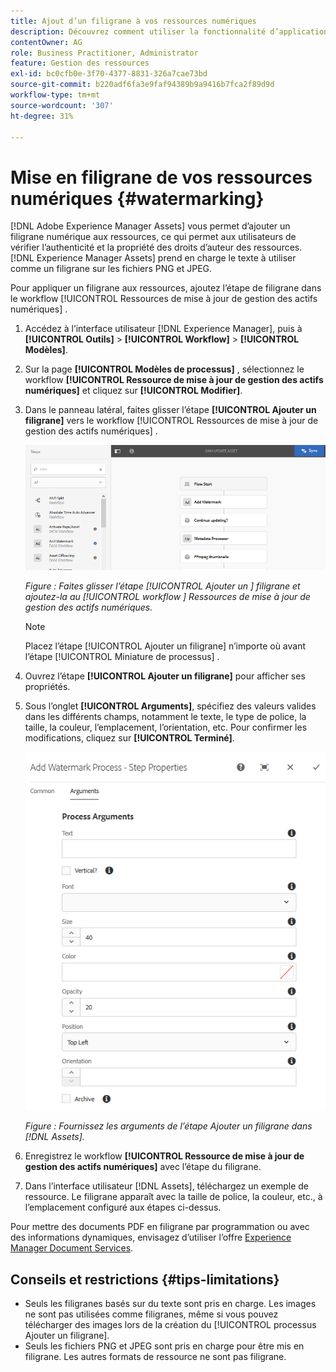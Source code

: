 ```yaml
---
title: Ajout d’un filigrane à vos ressources numériques
description: Découvrez comment utiliser la fonctionnalité d’application d’un filigrane pour ajouter un filigrane numérique aux ressources.
contentOwner: AG
role: Business Practitioner, Administrator
feature: Gestion des ressources
exl-id: bc0cfb0e-3f70-4377-8831-326a7cae73bd
source-git-commit: b220adf6fa3e9faf94389b9a9416b7fca2f89d9d
workflow-type: tm+mt
source-wordcount: '307'
ht-degree: 31%

---
```


# Mise en filigrane de vos ressources numériques {#watermarking}

[!DNL Adobe Experience Manager Assets] vous permet d’ajouter un filigrane numérique aux ressources, ce qui permet aux utilisateurs de vérifier l’authenticité et la propriété des droits d’auteur des ressources. [!DNL Experience Manager Assets] prend en charge le texte à utiliser comme un filigrane sur les fichiers PNG et JPEG.

Pour appliquer un filigrane aux ressources, ajoutez l’étape de filigrane dans le workflow [!UICONTROL Ressources de mise à jour de gestion des actifs numériques] .

1. Accédez à l’interface utilisateur [!DNL Experience Manager], puis à **[!UICONTROL Outils]** > **[!UICONTROL Workflow]** > **[!UICONTROL Modèles]**.
1. Sur la page **[!UICONTROL Modèles de processus]** , sélectionnez le workflow **[!UICONTROL Ressource de mise à jour de gestion des actifs numériques]** et cliquez sur **[!UICONTROL Modifier]**.

1. Dans le panneau latéral, faites glisser l’étape **[!UICONTROL Ajouter un filigrane]** vers le workflow [!UICONTROL Ressources de mise à jour de gestion des actifs numériques] .

   ![Faites glisser l’étape  [!UICONTROL Ajouter un ] filigrane et ajoutez-la au  [!UICONTROL workflow ] Ressources de mise à jour de gestion des actifs numériques](assets/add_watermark_step_aem_assets.png)

   *Figure : Faites glisser l’étape  [!UICONTROL Ajouter un ] filigrane et ajoutez-la au  [!UICONTROL workflow ] Ressources de mise à jour de gestion des actifs numériques.*

   >[!NOTE]
   >
   >Placez l’étape [!UICONTROL Ajouter un filigrane] n’importe où avant l’étape [!UICONTROL Miniature de processus] .

1. Ouvrez l’étape **[!UICONTROL Ajouter un filigrane]** pour afficher ses propriétés.
1. Sous l’onglet **[!UICONTROL Arguments]**, spécifiez des valeurs valides dans les différents champs, notamment le texte, le type de police, la taille, la couleur, l’emplacement, l’orientation, etc. Pour confirmer les modifications, cliquez sur **[!UICONTROL Terminé]**.

   ![Indiquer les arguments dans l’étape Ajouter un filigrane dans [!DNL Assets]](assets/arguments_add_watermark_aem_assets.png)

   *Figure : Fournissez les arguments de l’étape Ajouter un filigrane dans  [!DNL Assets].*

1. Enregistrez le workflow **[!UICONTROL Ressource de mise à jour de gestion des actifs numériques]** avec l’étape du filigrane.
1. Dans l’interface utilisateur [!DNL Assets], téléchargez un exemple de ressource. Le filigrane apparaît avec la taille de police, la couleur, etc., à l’emplacement configuré aux étapes ci-dessus.

Pour mettre des documents PDF en filigrane par programmation ou avec des informations dynamiques, envisagez d’utiliser l’offre [Experience Manager Document Services](/help/forms/using/overview-aem-document-services.md).

## Conseils et restrictions {#tips-limitations}

* Seuls les filigranes basés sur du texte sont pris en charge. Les images ne sont pas utilisées comme filigranes, même si vous pouvez télécharger des images lors de la création du [!UICONTROL processus Ajouter un filigrane].
* Seuls les fichiers PNG et JPEG sont pris en charge pour être mis en filigrane. Les autres formats de ressource ne sont pas filigrane.
